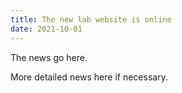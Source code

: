 ```yaml
---
title: The new lab website is online
date: 2021-10-01
---
```


The news go here.

<!--more-->

More detailed news here if necessary. 
